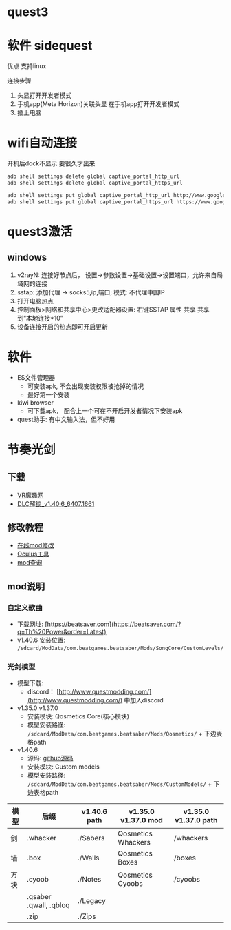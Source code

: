 # quest3


# 软件 sidequest

优点 支持linux

连接步骤
1. 头显打开开发者模式
2. 手机app(Meta Horizon)关联头显 在手机app打开开发者模式
3. 插上电脑

# wifi自动连接

开机后dock不显示 要很久才出来

```bash
adb shell settings delete global captive_portal_http_url
adb shell settings delete global captive_portal_https_url

adb shell settings put global captive_portal_http_url http://www.google.cn/generate_204
adb shell settings put global captive_portal_https_url https://www.google.cn/generate_204
```

# quest3激活

## windows

1. v2rayN: 连接好节点后， 设置->参数设置->基础设置->设置端口，允许来自局域网的连接
2. sstap: 添加代理 -> socks5,ip,端口; 模式: 不代理中国IP
3. 打开电脑热点
4. 控制面板>网络和共享中心>更改适配器设置: 右键SSTAP 属性 共享 共享到“本地连接*10”
5. 设备连接开启的热点即可开启更新

# 软件

- ES文件管理器
    - 可安装apk, 不会出现安装权限被抢掉的情况
    - 最好第一个安装
- kiwi browser
    - 可下载apk， 配合上一个可在不开启开发者情况下安装apk
- quest助手: 有中文输入法，但不好用

# 节奏光剑

## 下载

- [VR魔趣网](https://www.vrmoo.net/?s=beat+saber&type=post)
- [DLC解锁_v1.40.6_6407.1661](https://www.vrmoo.net/72.html)

## 修改教程

- [在线mod修改](https://mbf.bsquest.xyz/)
- [Oculus工具](https://computerelite.github.io/)
- [mod查询](https://mods.bsquest.xyz/1.40.6_6407/)

## mod说明

### 自定义歌曲

- 下载网址: [https://beatsaver.com](https://beatsaver.com/?q=Th%20Power&order=Latest)
- v1.40.6 安装位置: `/sdcard/ModData/com.beatgames.beatsaber/Mods/SongCore/CustomLevels/`

### 光剑模型

- 模型下载:
    - discord： [http://www.questmodding.com/](http://www.questmodding.com/) 中加入discord
- v1.35.0 v1.37.0
    - 安装模块: Qosmetics Core(核心模块)
    - 模型安装路径: `/sdcard/ModData/com.beatgames.beatsaber/Mods/Qosmetics/` + 下边表格path
- v1.40.6
    - 源码: [github源码](https://github.com/Metalit/CustomModels/)
    - 安装模块: Custom models
    - 模型安装路径: `/sdcard/ModData/com.beatgames.beatsaber/Mods/CustomModels/` + 下边表格path

| 模型  | 后缀                   | v1.40.6 path | v1.35.0 v1.37.0 mod | v1.35.0 v1.37.0 path |
| ---   | -------                | ------       | ---                 | ---         |
|  剑   | .whacker               | ./Sabers     | Qosmetics Whackers  | ./whackers  |
|  墙   | .box                   | ./Walls      | Qosmetics Boxes     | ./boxes     |
|  方块 | .cyoob                 | ./Notes      | Qosmetics Cyoobs    | ./cyoobs    |
|       | .qsaber .qwall, .qbloq | ./Legacy     |                     |
|       | .zip                   | ./Zips       |                     |